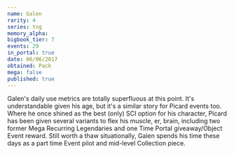 ```yaml
---
name: Galen
rarity: 4
series: tng
memory_alpha:
bigbook_tier: 7
events: 29
in_portal: true
date: 06/06/2017
obtained: Pack
mega: false
published: true
---
```


Galen's daily use metrics are totally superfluous at this point. It's understandable given his age, but it's a similar story for Picard events too. Where he once shined as the best (only) SCI option for his character, Picard has been given several variants to flex his muscle, er, brain, including two former Mega Recurring Legendaries and one Time Portal giveaway/Object Event reward. Still worth a thaw situationally, Galen spends his time these days as a part time Event pilot and mid-level Collection piece.
